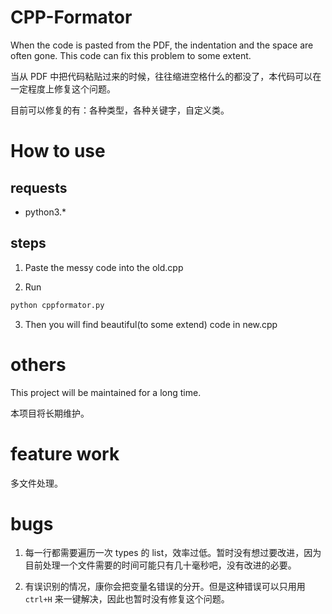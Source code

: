 # CPP-Formator
When the code is pasted from the PDF, the indentation and the space are often gone. This code can fix this problem to some extent.

当从 PDF 中把代码粘贴过来的时候，往往缩进空格什么的都没了，本代码可以在一定程度上修复这个问题。

目前可以修复的有：各种类型，各种关键字，自定义类。

# How to use
## requests
- python3.*
## steps
1. Paste the messy code into the old.cpp

2. Run
```bash
python cppformator.py
```
3. Then you will find beautiful(to some extend) code in new.cpp

# others
This project will be maintained for a long time.

本项目将长期维护。

# feature work
多文件处理。

# bugs
1. 每一行都需要遍历一次 types 的 list，效率过低。暂时没有想过要改进，因为目前处理一个文件需要的时间可能只有几十毫秒吧，没有改进的必要。

2. 有误识别的情况，康你会把变量名错误的分开。但是这种错误可以只用用 `ctrl+H` 来一键解决，因此也暂时没有修复这个问题。